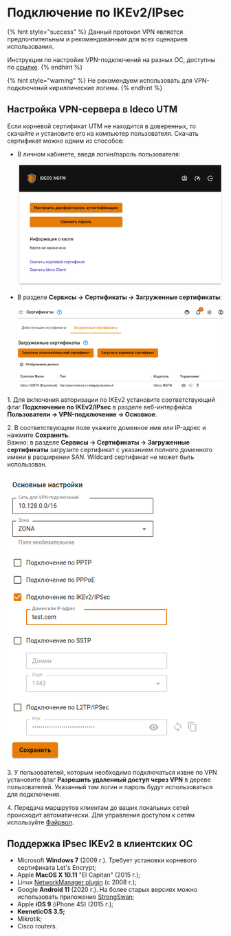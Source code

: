 # Подключение по IKEv2/IPsec

{% hint style="success" %}
Данный протокол VPN является предпочтительным и рекомендованным для всех сценариев использования.

Инструкции по настройке VPN-подключений на разных ОС, доступны по [ссылке](../../../../recipes/popular-recipes/vpn/README.md).
{% endhint %}

{% hint style="warning" %}
Не рекомендуем использовать для VPN-подключений кириллические логины.
{% endhint %}

## Настройка VPN-сервера в Ideco UTM

Если корневой сертификат UTM не находится в доверенных, то скачайте и установите его на компьютер пользователя. Скачать сертификат можно одним из способов:

*   В личном кабинете, введя логин/пароль пользователя:

    ![](../../../../.gitbook/assets/ubuntu16.png)
*   В разделе **Сервисы -> Сертификаты -> Загруженные сертификаты**:

    ![](../../../../.gitbook/assets/certificates3.png)

1\. Для включения авторизации по IKEv2 установите соответствующий флаг **Подключение по IKEv2/IPsec** в разделе веб-интерфейса **Пользователи -> VPN-подключение -> Основное**.

2\. В соответствующем поле укажите доменное имя или IP-адрес и нажмите **Сохранить**. \
Важно: в разделе **Сервисы -> Сертификаты -> Загруженные сертификаты** загрузите сертификат с указанием полного доменного имени в расширении SAN. Wildcard сертификат не может быть использован.

![](../../../../.gitbook/assets/domain.png)

3\. У пользователей, которым необходимо подключаться извне по VPN установите флаг **Разрешить удаленный доступ через VPN** в дереве пользователей. Указанный там логин и пароль будут использоваться для подключения.

4\. Передача маршрутов клиентам до ваших локальных сетей происходит автоматически. Для управления доступом к сетям используйте [Файрвол](../../../access-rules/firewall.md).

## Поддержка IPsec IKEv2 в клиентских ОС

* Microsoft **Windows 7** (2009 г.). Требует установки корневого сертификата Let's Encrypt;
* Apple **MacOS X 10.11** "El Capitan" (2015 г.);
* Linux [NetworkManager plugin](https://wiki.strongswan.org/projects/strongswan/wiki/NetworkManager) (c 2008 г.);
* Google **Android 11** (2020 г.). На более старых версиях можно использовать приложение [StrongSwan](https://play.google.com/store/apps/details?id=org.strongswan.android);
* Apple **iOS 9** (iPhone 4S) (2015 г.);
* **KeeneticOS 3.5;**
* Mikrotik;
* Cisco routers.